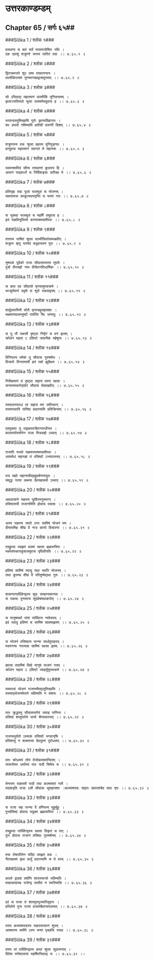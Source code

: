 उत्तरकाण्डम्डम्
===============================


## Chapter 65  / सर्गः ६५##


###Slōka 1 / श्लोक १###


    प्रस्थाप्य च बलं सर्वं मासमात्रोषितः पथि ।
    एक एवाशु शत्रुघ्नो जगाम त्वरितं तदा ।। ७.६५.१ ॥


###Slōka 2 / श्लोक २###


    द्विरात्रमन्तरे शूर उष्य राघवनन्दनः ।
    वाल्मीकेराश्रमं पुण्यमगच्छद्वासमुत्तमम् ।। ७.६५.२ ॥


###Slōka 3 / श्लोक ३###


    सो ऽभिवाद्य महात्मानं वाल्मीकिं मुनिसत्तमम् ।
    कृताञ्जलिरथो भूत्वा वाक्यमेतदुवाच ह ।। ७.६५.३ ॥


###Slōka 4 / श्लोक ४###


    भगवन्वस्तुमिच्छामि गुरोः कृत्यादिहागतः ।
    श्वः प्रभाते गमिष्यामि प्रतीचीं वारुणीं दिशम् ।। ७.६५.४ ॥


###Slōka 5 / श्लोक ५###


    शत्रुघ्नस्य वचः श्रुत्वा प्रहस्य मुनिपुङ्गवः ।
    प्रत्युवाच महात्मानं स्वागतं ते महायशः ।। ७.६५.५ ॥


###Slōka 6 / श्लोक ६###


    स्वमाश्रममिदं सौम्य राघवाणां कुलस्य हि ।
    आसनं पाद्यमर्ध्यं च निर्विशङ्कः प्रतीच्छ मे ।। ७.६५.६ ॥


###Slōka 7 / श्लोक ७###


    प्रतिगृह्य तदा पूजां फलमूलं च भोजनम् ।
    भक्षयामास काकुत्स्थस्तृप्तिं च परमां गतः ।। ७.६५.७ ॥


###Slōka 8 / श्लोक ८###


    स भुक्त्वा फलमूलं च महर्षिं तमुवाच ह ।
    इयं यज्ञविभूतिस्ते कस्याश्रमसमीपतः ।। ७.६५.८ ॥


###Slōka 9 / श्लोक ९###


    तत्तस्य भाषितं श्रुत्वा वाल्मीकिर्वाक्यमब्रवीत् ।
    शत्रुघ्न शृणु यस्येदं बभूवायतनं पुरा ।। ७.६५.९ ॥


###Slōka 10 / श्लोक १०###


    युष्माकं पूर्वको राजा सौदासस्तस्य भूपतेः ।
    पुत्रो वीरसहो नाम वीर्यवानतिधार्मिकः ।। ७.६५.१० ॥


###Slōka 11 / श्लोक ११###


    स बाल एव सौदासो मृगयामुपचक्रमे ।
    चञ्चूर्यमाणं ददृशे स शूरो राक्षसद्वयम् ।। ७.६५.११ ॥


###Slōka 12 / श्लोक १२###


    शार्दूलरूपिणौ घोरौ मृगान्बहुसहस्रशः ।
    भक्षमाणावसन्तुष्टौ पर्याप्तिं नैव जग्मतुः ।। ७.६५.१२ ॥


###Slōka 13 / श्लोक १३###


    स तु तौ राक्षसौ दृष्ट्वा निर्मृगं च वनं कृतम् ।
    क्रोधेन महता ऽ ऽविष्टो जघानैकं महेषुणा ।। ७.६५.१३ ॥


###Slōka 14 / श्लोक १४###


    विनिपात्य तमेकं तु सौदासः पुरुषर्षभः ।
    विज्वरो विगतामार्षो हतं रक्षो ह्युदैक्षत ।। ७.६५.१४ ॥


###Slōka 15 / श्लोक १५###


    निरीक्षमाणं तं दृष्ट्वा सहायं तस्य रक्षसः ।
    सन्तापमकरोद्घोरं सौदासं चेदमब्रवीत् ।। ७.६५.१५ ॥


###Slōka 16 / श्लोक १६###


    यस्मादनपराधं त्वं सहायं मम जघ्निवान् ।
    तस्मात्तवापि पापिष्ठ प्रदास्यामि प्रतिक्रियाम् ।। ७.६५.१६ ॥


###Slōka 17 / श्लोक १७###


    एवमुक्त्वा तु तद्राक्षस्तत्रैवान्तरधीयत ।
    कालपर्याययोगेन राजा मित्रसहो ऽभवत् ।। ७.६५.१७ ॥


###Slōka 18 / श्लोक १८###


    राजापि यजते यज्ञमस्याश्रमसमीपतः ।
    अश्वमेधं महायज्ञं तं वसिष्ठो ऽभ्यपालयत् ।। ७.६५.१८ ॥


###Slōka 19 / श्लोक १९###


    तत्र यज्ञो महानासीद्बहुवर्षगणायुतः ।
    समृद्धः परया लक्ष्म्या देवयज्ञसमो ऽभवत् ।। ७.६५.१९ ॥


###Slōka 20 / श्लोक २०###


    अथावसाने यज्ञस्य पूर्ववैरमनुस्मरन् ।
    वसिष्ठरूपी राजानमिति होवाच राक्षसः ।। ७.६५.२० ॥


###Slōka 21 / श्लोक २१###


    अस्य यज्ञस्य जातो ऽन्तः सामिषं भोजनं मम ।
    दीयतामिह शीघ्रं वै नात्र कार्या विचारणा ।। ७.६५.२१ ॥


###Slōka 22 / श्लोक २२###


    तच्छ्रुत्वा व्याहृतं वाक्यं रक्षसा ब्रह्मरूपिणा ।
    भक्ष्यसंस्कारकुशलमुवाच पृथिवीपतिः ।। ७.६५.२२ ॥


###Slōka 23 / श्लोक २३###


    हविष्यं सामिषं स्वादु यथा भवति भोजनम् ।
    तथा कुरुष्व शीघ्रं वै परितुष्येद्यथा गुरुः ।। ७.६५.२३ ॥


###Slōka 24 / श्लोक २४###


    शासनात्पार्थिवेन्द्रस्य सूदः सम्भ्रान्तमानसः ।
    स राक्षसः पुनस्तत्र सूदवेषमथाकरोत् ।। ७.६५.२४ ॥


###Slōka 25 / श्लोक २५###


    स मानुषमथो मांसं पार्थिवाय न्यवेदयत् ।
    इदं स्वादु हविष्यं च सामिषं चान्नमाहृतम् ।। ७.६५.२५ ॥


###Slōka 26 / श्लोक २६###


    स भोजनं वसिष्ठाय पत्न्या सार्धमुपाहरत् ।
    मदयन्त्या नरव्याघ्र सामिषं रक्षसा हृतम् ।। ७.६५.२६ ॥


###Slōka 27 / श्लोक २७###


    ज्ञात्वा तदामिषं विप्रो मानुषं भाजनं गतम् ।
    क्रोधेन महता ऽ ऽविष्टो व्याहर्तुमुपचक्रमे ।। ७.६५.२७ ॥


###Slōka 28 / श्लोक २८###


    यस्मात्त्वं भोजनं राजन्ममैतद्दातुमिच्छसि ।
    तस्माद्भोजनमेतत्ते भविष्यति न संशयः ।। ७.६५.२८ ॥


###Slōka 29 / श्लोक २९###


    ततः क्रुद्धस्तु सौदासस्तोयं जग्राह पाणिना ।
    वसिष्ठं शप्तुमारेभे भार्या चैनमवारयत् ।। ७.६५.२९ ॥


###Slōka 30 / श्लोक ३०###


    राजन्प्रभुर्यतो ऽस्माकं वसिष्ठो भगवानृषिः ।
    प्रतिशप्तुं न शक्तस्त्वं देवतुल्यं पुरोधसम् ।। ७.६५.३० ॥


###Slōka 31 / श्लोक ३१###


    ततः क्रोधमयं तोयं तेजोबलसमन्वितम् ।
    व्यसर्जयत धर्मात्मा ततः पादौ सिषेच च ।। ७.६५.३१ ॥


###Slōka 32 / श्लोक ३२###


    तेनास्य राज्ञस्तौ पादौ तदा कल्माषतां गतौ ।
    तदाप्रभृति राजा ऽसौ सौदासः सुमहायशाः ।कल्माषपादः संवृत्तः ख्यातश्चैव तथा नृपः ।। ७.६५.३२ ॥


###Slōka 33 / श्लोक ३३###


    स राजा सह पत्न्या वै प्रणिपत्य मुहुर्मुहुः ।
    पुनर्वसिष्ठं प्रोवाच यदुक्तं ब्रह्मरूपिणा ।। ७.६५.३३ ॥


###Slōka 34 / श्लोक ३४###


    तच्छ्रुत्वा पार्थिवेन्द्रस्य रक्षसा विकृतं च तत् ।
    पुनः प्रोवाच राजानं वसिष्ठः पुरुषर्षभम् ।। ७.६५.३४ ॥


###Slōka 35 / श्लोक ३५###


    मया रोषपरीतेन यदिदं व्याहृतं वचः ।
    नैतच्छक्यं वृथा कर्तुं प्रदास्यामि च ते वरम् ।। ७.६५.३५ ॥


###Slōka 36 / श्लोक ३६###


    कालो द्वादश वर्षाणि शापस्यान्तो भविष्यति ।
    मत्प्रासादाच्च राजेन्द्र व्यतीतं न स्मरिष्यसि ।। ७.६५.३६ ॥


###Slōka 37 / श्लोक ३७###


    एवं स राजा तं शापमुपभुज्यारिसूदनः ।
    प्रतिलेभे पुना राज्यं प्रजाश्चैवान्वपालयत् ।। ७.६५.३७ ॥


###Slōka 38 / श्लोक ३८###


    तस्य कल्माषपादस्य यज्ञस्यायतनं शुभम् ।
    आश्रमस्य समीपे ऽस्य यन्मां पृच्छसि राघव ।। ७.६५.३८ ॥


###Slōka 39 / श्लोक ३९###


    तस्य तां पार्थिवेन्द्रस्य कथां श्रुत्वा सुदारुणाम् ।
    विवेश पर्णशालायां महर्षिमभिवाद्य च ।। ७.६५.३९ ।।


